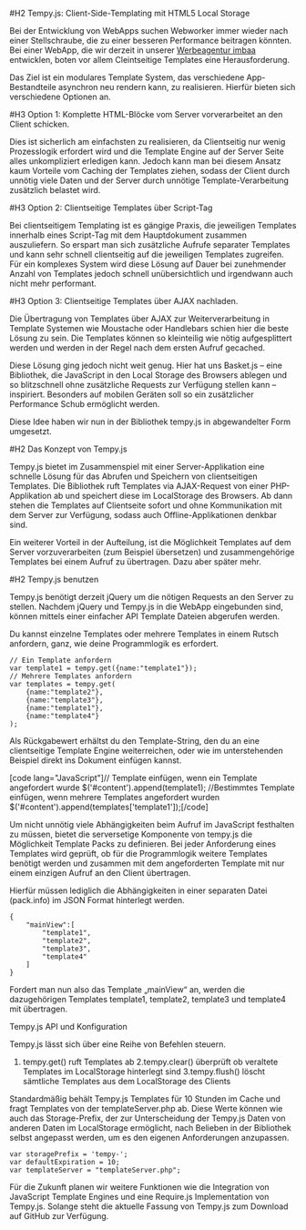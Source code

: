 #H2 Tempy.js: Client-Side-Templating mit HTML5 Local Storage


Bei der Entwicklung von WebApps suchen Webworker immer wieder nach einer Stellschraube,
die zu einer besseren Performance beitragen könnten. Bei einer WebApp, die wir derzeit
in unserer [Werbeagentur imbaa](https://www.imbaa.de) entwicklen, boten vor allem Cleintseitige
Templates eine Herausforderung.

Das Ziel ist ein modulares Template System, das verschiedene App-Bestandteile
asynchron neu rendern kann, zu realisieren. Hierfür bieten sich verschiedene Optionen an.

#H3 Option 1: Komplette HTML-Blöcke vom Server vorverarbeitet an den Client schicken.

Dies ist sicherlich am einfachsten zu realisieren, da Clientseitig nur wenig Prozesslogik erfordert
wird und die Template Engine auf der Server Seite alles unkompliziert erledigen kann.
Jedoch kann man bei diesem Ansatz kaum Vorteile vom Caching der Templates ziehen, sodass der
Client durch unnötig viele Daten und der Server durch unnötige Template-Verarbeitung zusätzlich belastet wird.

#H3 Option 2: Clientseitige Templates über Script-Tag

Bei clientseitigem Templating ist es gängige Praxis, die jeweiligen Templates innerhalb eines Script-Tag
mit dem Hauptdokument zusammen auszuliefern. So erspart man sich zusätzliche Aufrufe separater Templates
und kann sehr schnell clientseitig auf die jeweiligen Templates zugreifen.
Für ein komplexes System wird diese Lösung auf Dauer bei zunehmender Anzahl von Templates jedoch schnell
unübersichtlich und irgendwann auch nicht mehr performant.

#H3 Option 3: Clientseitige Templates über AJAX nachladen.

Die Übertragung von Templates über AJAX zur Weiterverarbeitung in Template Systemen wie Moustache oder
Handlebars schien hier die beste Lösung zu sein. Die Templates können so kleinteilig wie nötig aufgesplittert
werden und werden in der Regel nach dem ersten Aufruf  gecached.

Diese Lösung ging jedoch nicht weit genug. Hier hat uns Basket.js – eine Bibliothek, die JavaScript in den Local Storage des Browsers
ablegen und so blitzschnell ohne zusätzliche Requests zur Verfügung stellen kann – inspiriert.
Besonders auf mobilen Geräten soll so ein zusätzlicher Performance Schub ermöglicht werden.

Diese Idee haben wir nun in der Bibliothek tempy.js in abgewandelter Form umgesetzt.

#H2 Das Konzept von Tempy.js

Tempy.js bietet im Zusammenspiel mit einer Server-Applikation eine schnelle Lösung
für das Abrufen und Speichern von clientseitigen Templates. Die Bibliothek ruft
Templates via AJAX-Request von einer PHP-Applikation ab und speichert diese im LocalStorage des Browsers.
Ab dann stehen die Templates auf Clientseite sofort und ohne Kommunikation mit dem Server zur Verfügung,
sodass auch Offline-Applikationen denkbar sind.

Ein weiterer Vorteil in der Aufteilung, ist die Möglichkeit Templates auf dem Server vorzuverarbeiten
(zum Beispiel übersetzen) und zusammengehörige Templates bei einem Aufruf zu übertragen. Dazu aber später mehr.

#H2 Tempy.js benutzen

Tempy.js benötigt derzeit jQuery um die nötigen Requests an den Server zu stellen. Nachdem jQuery und Tempy.js in die WebApp
eingebunden sind, können mittels einer einfacher API Template Dateien abgerufen werden.

Du kannst einzelne Templates oder mehrere Templates in einem Rutsch anfordern, ganz, wie deine Programmlogik es erfordert.

```
// Ein Template anfordern
var template1 = tempy.get({name:"template1"});
// Mehrere Templates anfordern
var templates = tempy.get(
    {name:"template2"},
    {name:"template3"},
    {name:"template1"},
    {name:"template4"}
);
```

Als Rückgabewert erhältst du den Template-String, den du an eine clientseitige Template Engine weiterreichen, oder wie im unterstehenden Beispiel direkt ins Dokument einfügen kannst.

[code lang="JavaScript"]// Template einfügen, wenn ein Template angefordert wurde
$('#content').append(template1);
//Bestimmtes Template einfügen, wenn mehrere Templates angefordert wurden
$('#content').append(templates['template1']);[/code]

Um nicht unnötig viele Abhängigkeiten beim Aufruf im JavaScript festhalten zu müssen, bietet die serversetige Komponente von tempy.js die Möglichkeit Template Packs zu definieren. Bei jeder Anforderung eines Templates wird geprüft, ob für die Programmlogik weitere Templates benötigt werden und zusammen mit dem angeforderten Template mit nur einem einzigen Aufruf an den Client übertragen.

Hierfür müssen lediglich die Abhängigkeiten in einer separaten Datei (pack.info) im JSON Format hinterlegt werden.

```
{
    "mainView":[
        "template1",
        "template2",
        "template3",
        "template4"
    ]
}
```

Fordert man nun also  das Template „mainView“ an, werden die dazugehörigen Templates template1, template2, template3 und template4 mit übertragen.

Tempy.js API und Konfiguration

Tempy.js lässt sich über eine Reihe von Befehlen steuern.

1. tempy.get() ruft Templates ab
2.tempy.clear() überprüft ob veraltete Templates im LocalStorage hinterlegt sind
3.tempy.flush() löscht sämtliche Templates aus dem LocalStorage des Clients

Standardmäßig behält Tempy.js Templates für 10 Stunden im Cache und fragt Templates von der templateServer.php ab. Diese Werte können wie auch das Storage-Prefix, der zur Unterscheidung der Tempy.js Daten von anderen Daten im LocalStorage ermöglicht, nach Belieben in der Bibliothek selbst angepasst werden, um es den eigenen Anforderungen anzupassen.

```
var storagePrefix = 'tempy-';
var defaultExpiration = 10;
var templateServer = "templateServer.php";
```

Für die Zukunft planen wir weitere Funktionen wie die Integration von JavaScript Template Engines und eine Require.js Implementation von Tempy.js. Solange steht die aktuelle Fassung von Tempy.js zum Download auf GitHub zur Verfügung.